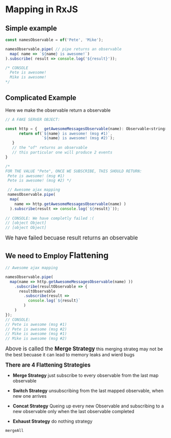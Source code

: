 <head>
  <link 
      rel="stylesheet" 
      type="text/css" 
      media="all" 
      href="../boilerplate/color.css"/>
  <link 
      rel="stylesheet" 
      type="text/css" 
      media="all" 
      href="../boilerplate/CSS.css"/>
    <link 
      href="https://fonts.googleapis.com/css?family=Fira+Mono:500&display=swap" 
      rel="stylesheet">
    <script src="https://code.jquery.com/jquery-3.5.1.min.js" integrity="sha256-9/aliU8dGd2tb6OSsuzixeV4y/faTqgFtohetphbbj0=" crossorigin="anonymous"></script>
<style> 
</style>
</head>    

# Mapping in RxJS 
## Simple example
```js
const namesObservable = of('Pete', 'Mike');

namesObservable.pipe( // pipe returns an observable
  map( name => `${name} is awesome!`)
).subscribe( result => console.log('${result}'));

/* CONSOLE
  Pete is awesome!
  Mike is awesome!
*/
```

## Complicated Example 
<span class="Yellow">Here we make the observable return a observable</span>

```js
// A FAKE SERVER OBJECT: 

const http = {   getAwesomeMessagesObservable(name): Observable<string> { 
      return of(`${name} is awesome! (msg #1)`, 
                `${name} is awesome! (msg #2)`);
   } 
   // the "of" returns an observable 
   // this particular one will produce 2 events
}

/*  
FOR THE VALUE "Pete", ONCE WE SUBSCRIBE, THIS SHOULD RETURN:
 Pete is awesome! (msg #1)
 Pete is awesome! (msg #2) */

 // Awesome ajax mapping
 namesObservable.pipe(   
  map( 
    name => http.getAwesomeMessagesObservable(name) )
  ).subscribe(result => console.log(`${result}`));
  
// CONSOLE: We have completly failed :(
// [object Object]
// [object Object]
```
<big class="FireBrick">We have failed becuase result returns an observable</big>

## We need to Employ <big class="Aqua">Flattening</big>
```js
// Awesome ajax mapping

namesObservable.pipe(   
  map(name => http.getAwesomeMessagesObservable(name) ))
    .subscribe(resultObservable => { 
      resultObservable
        .subscribe(result => 
          console.log(`${result}`
        ) 
    )
});
// CONSOLE:
// Pete is awesome (msg #1)
// Pete is awesome (msg #2)
// Mike is awesome (msg #1)
// Mike is awesome (msg #2)
```
<big class="SkyBlue">Above is called the <b class="red">Merge Strategy</b></big> this merging strateg may not be the best becuase it can lead to memory leaks and wierd bugs 

<big><b class="SteelBlue">There are 4 <span class="Aqua">Flattening Strategies</span></b></big>

- **Merge Strategy** just subscribe to every observable from the last map observable
  
- **Switch Strategy** unsubscribing from the last mapped observable, when new one arrives
  
- **Concat Strategy** Queing up every new Observable and subscribing to a new observable only when the last observable completed
  
- **Exhaust Strategy** do nothing strategy 

`mergeAll`